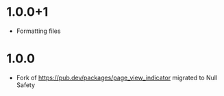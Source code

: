 # 1.0.0+1

- Formatting files

# 1.0.0

- Fork of https://pub.dev/packages/page_view_indicator migrated to Null Safety
